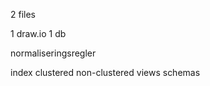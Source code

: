2 files

1 draw.io 
1 db


normaliseringsregler

index
    clustered
    non-clustered
views
schemas